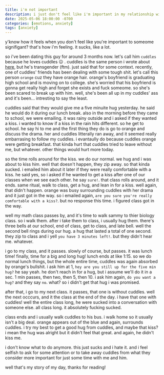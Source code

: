 ```yaml
---
title: i'm not important
description: i just don't feel like i'm important in my relationship with my bf, and it's been really getting to me. so i write about what's been bothering me.
date: 2025-05-06 18:00:00 -0700
categories: [emotions, anxiety]
tags: [anxiety]
---
```


y'know how it feels when you don't feel like you're important to someome signifigant? that's how i'm feeling. it sucks, like a lot. 

so i've been dating this guy for around 3 months now. let's call him `cuddles` because he loves cuddles 😖 . cuddles is the same person i wrote about [here](https://log.jackpurrin.me/posts/love/), but he's transgender (ftm). just said that for some context. recently, one of cuddles' friends has been dealing with some tough shit. let's call this person `orange` cuz they have orange hair. orange's boyfriend is graduating high school and is moving on to college. she's worried that his boyfriend is gonna get really high and forget she exists and fuck someome. so she's been scared to break up with him. well, she's been all up in my cuddles' ass and it's been... intresting to say the least. 

cuddles said that they would give me a five minuite hug yesterday. he said he would do it during our lunch break. also in the morning before they came to school, we were emailing. it was rainy outside and i asked if they wanted a kiss. i wanted to know if a kiss in the rain hits different. so he get to school. he say hi to me and the first thing they do is go to orange and discuss the drama. her and cuddles litterally ran away, and it seemed really embarrasing to follow my cuddles. i evantaully do because cuddles orange were getting breakfast. that kinda hurt that cuddles tried to leave without me, but whatever. other things would hurt more today. 

so the time rolls around for the kiss. we do our normal. we hug and i was about to kiss him. well that doesn't happen, they zip away. so that kinda sucked. i emailed him about it later if they were really comfortable with a kiss. he said yes, so i asked if he wanted to get a kiss after one of our classes when we see each other. he say `sure!`.  that class rolls around, and it ends. same ritual, walk to class, get a hug, and lean in for a kiss. well again, that didn't happen. orange was busy surrounding cuddles with her drama and it just got in the way. so i emailed again, `are you sure you're really comfortable with a kiss?`. but no response this time. i figured class got in the way. 

well my math class passes by, and it's time to walk sammy to thier biology class. so i walk them. after i take them to class, i usually hug them. there's three bells at our school, end of class, get to class, and late bell. well the second bell rings during our hug. a hug that lasted a total of one second. they zip to class and i yell `you have 3 minutes left!`. but they didn't hear me. whatever. 

i go to my class, and it passes. slowly of course, but passes. it was lunch time! finally, time for a big and long hug! lunch ends at like 1:15. so we do normal lunch things, but the whole entire time, cuddles was again absorbed by orange's bullshit. i ask him at 1, `hey are you still up for the five min hug?` he say yeah. he don't reach in for a hug, but i assume we'll do it in a sec. 1 min passes, then two, then 5, then 10. i ask him again, `do you want a hug?` and they say `no`. what? so i didn't get that hug i was promised. 

after that, i go to my next class. it passes, that one is without cuddles. well the next occcurs, and it the class at the end of the day. i have that one with cuddles! well the entire class long, he were sucked into a conversation with someone else. all class long. it absolutely fucking sucked. 

class ends and i usually walk cuddles to his bus. i walk home so it usually isn't a big deal. orange appears out of the blue and again, surrounds cuddles. i try my best to get a good hug from cuddles, and maybe that kiss? i mean the hug was alright but it didn't feel that great. and again, he didn't kiss me. 

i don't know what to do anymore. this just sucks and i hate it. and i feel selfish to ask for some attention or to take away cuddles from what they consider more important for just some time with me and him. 

well that's my story of my day, thanks for reading! 
